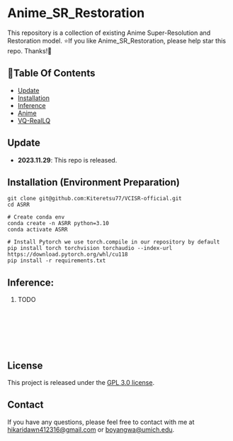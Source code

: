 # Anime_SR_Restoration

This repository is a collection of existing Anime Super-Resolution and Restoration model.
:star:If you like Anime_SR_Restoration, please help star this repo. Thanks!:hugs:

## :book:Table Of Contents
- [Update](#update)
- [Installation](#installation)
- [Inference](#inference)
- [Anime](#Anime)
- [VQ-RealLQ](#VQ-RealLQ)

## <a name="update"></a>Update
- **2023.11.29**: This repo is released.


## <a name="installation"></a> Installation (Environment Preparation)

```shell
git clone git@github.com:Kiteretsu77/VCISR-official.git
cd ASRR

# Create conda env
conda create -n ASRR python=3.10
conda activate ASRR

# Install Pytorch we use torch.compile in our repository by default
pip install torch torchvision torchaudio --index-url https://download.pytorch.org/whl/cu118
pip install -r requirements.txt

```





## <a name="inference"></a> Inference:
1. TODO
    ```







## License
This project is released under the [GPL 3.0 license](LICENSE).

## Contact
If you have any questions, please feel free to contact with me at hikaridawn412316@gmail.com or boyangwa@umich.edu.

